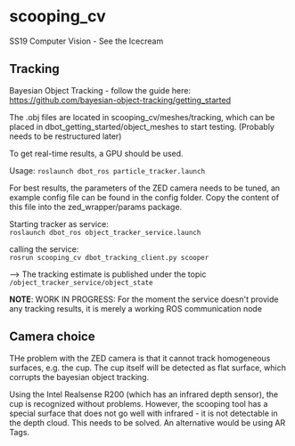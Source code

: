 # scooping_cv
SS19 Computer Vision - See the Icecream

## Tracking
Bayesian Object Tracking - follow the guide here: https://github.com/bayesian-object-tracking/getting_started

The .obj files are located in scooping_cv/meshes/tracking, which can be placed in dbot_getting_started/object_meshes to start testing. (Probably needs to be restructured later)

To get real-time results, a GPU should be used.

Usage:
`roslaunch dbot_ros particle_tracker.launch` 

For best results, the parameters of the ZED camera needs to be tuned, an example config file can be found in the config folder. Copy the content of this file into the zed_wrapper/params package.

Starting tracker as service:        
`roslaunch dbot_ros object_tracker_service.launch`

calling the service:       
`rosrun scooping_cv dbot_tracking_client.py scooper` 

--> The tracking estimate is published under the topic 
`/object_tracker_service/object_state`

**NOTE**: WORK IN PROGRESS: For the moment the service doesn't provide any tracking results, it is merely a working ROS communication node
## Camera choice

THe problem with the ZED camera is that it cannot track homogeneous surfaces, e.g. the cup. The cup itself will be detected as flat surface, which corrupts the bayesian object tracking.

Using the Intel Realsense R200 (which has an infrared depth sensor), the cup is recognized without problems. However, the scooping tool has a special surface that does not go well with infrared - it is not detectable in the depth cloud. This needs to be solved. An alternative would be using AR Tags.